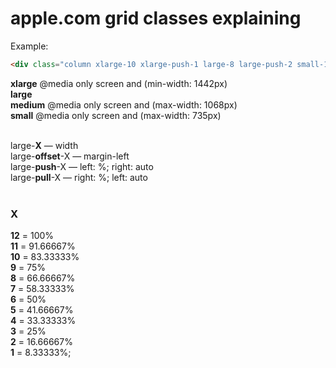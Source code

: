 # apple.com grid classes explaining

Example:<br /> 
```html
<div class="column xlarge-10 xlarge-push-1 large-8 large-push-2 small-12 large-push-0">Lorem Ipsum</div>
```




**xlarge** @media only screen and (min-width: 1442px)<br /> 
**large**<br /> 
**medium** @media only screen and (max-width: 1068px)<br /> 
**small** @media only screen and (max-width: 735px)<br /><br />


large-**X** — width<br /> 
large-**offset**-X — margin-left<br />
large-**push**-X — left: %; right: auto<br />
large-**pull**-X — right: %; left: auto<br /><br />


### X

**12** = 100%<br /> 
**11** = 91.66667%<br /> 
**10** = 83.33333%<br /> 
**9** = 75%<br /> 
**8** = 66.66667%<br /> 
**7** = 58.33333%<br /> 
**6** = 50%<br /> 
**5** = 41.66667%<br /> 
**4** = 33.33333%<br /> 
**3** = 25%<br /> 
**2** = 16.66667%<br /> 
**1** = 8.33333%;<br /><br /><br /> 



